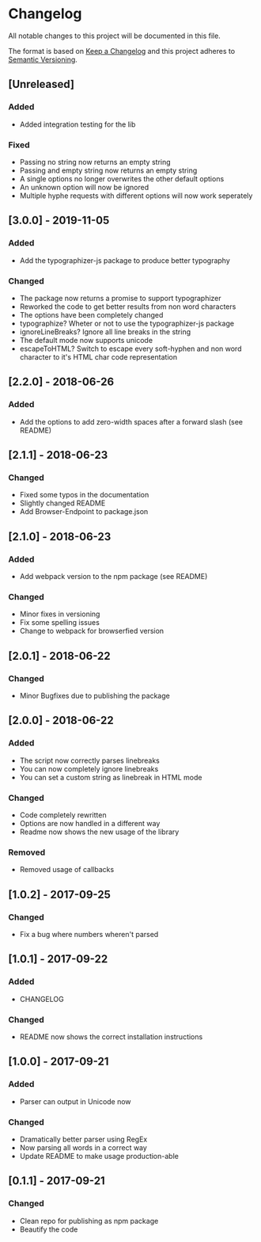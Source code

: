 # Changelog

All notable changes to this project will be documented in this file.

The format is based on [Keep a Changelog](http://keepachangelog.com/en/1.0.0/)
and this project adheres to [Semantic Versioning](http://semver.org/spec/v2.0.0.html).

## [Unreleased]

### Added

- Added integration testing for the lib

### Fixed

- Passing no string now returns an empty string
- Passing and empty string now returns an empty string
- A single options no longer overwrites the other default options
- An unknown option will now be ignored
- Multiple hyphe requests with different options will now work seperately

## [3.0.0] - 2019-11-05

### Added

- Add the typographizer-js package to produce better typography

### Changed

- The package now returns a promise to support typographizer
- Reworked the code to get better results from non word characters
- The options have been completely changed
- typographize? Wheter or not to use the typographizer-js package
- ignoreLineBreaks? Ignore all line breaks in the string
- The default mode now supports unicode
- escapeToHTML? Switch to escape every soft-hyphen and non word character to it's HTML char code representation

## [2.2.0] - 2018-06-26

### Added

- Add the options to add zero-width spaces after a forward slash (see README)

## [2.1.1] - 2018-06-23

### Changed

- Fixed some typos in the documentation
- Slightly changed README
- Add Browser-Endpoint to package.json

## [2.1.0] - 2018-06-23

### Added

- Add webpack version to the npm package (see README)

### Changed

- Minor fixes in versioning
- Fix some spelling issues
- Change to webpack for browserfied version

## [2.0.1] - 2018-06-22

### Changed

- Minor Bugfixes due to publishing the package

## [2.0.0] - 2018-06-22

### Added

- The script now correctly parses linebreaks
- You can now completely ignore linebreaks
- You can set a custom string as linebreak in HTML mode

### Changed

- Code completely rewritten
- Options are now handled in a different way
- Readme now shows the new usage of the library

### Removed

- Removed usage of callbacks

## [1.0.2] - 2017-09-25

### Changed

- Fix a bug where numbers wheren't parsed

## [1.0.1] - 2017-09-22

### Added

- CHANGELOG

### Changed

- README now shows the correct installation instructions

## [1.0.0] - 2017-09-21

### Added

- Parser can output in Unicode now

### Changed

- Dramatically better parser using RegEx
- Now parsing all words in a correct way
- Update README to make usage production-able

## [0.1.1] - 2017-09-21

### Changed

- Clean repo for publishing as npm package
- Beautify the code
